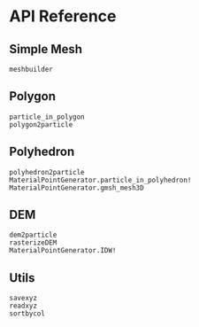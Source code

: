 # API Reference

## Simple Mesh
```@docs
meshbuilder
```

## Polygon
```@docs
particle_in_polygon
polygon2particle
```

## Polyhedron
```@docs
polyhedron2particle
MaterialPointGenerator.particle_in_polyhedron!
MaterialPointGenerator.gmsh_mesh3D
```

## DEM
```@docs
dem2particle
rasterizeDEM
MaterialPointGenerator.IDW!
```

## Utils
```@docs
savexyz
readxyz
sortbycol
```